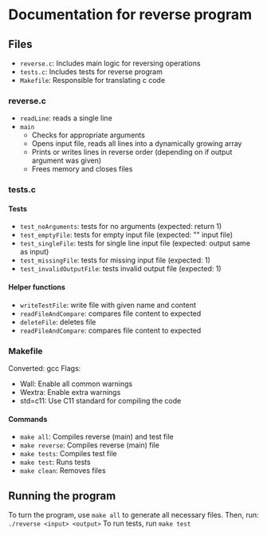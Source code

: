 # Documentation for reverse program

## Files
- `reverse.c`: Includes main logic for reversing operations
- `tests.c`: Includes tests for reverse program
- `Makefile`: Responsible for translating c code

### reverse.c
- `readLine`: reads a single line
- `main`
    - Checks for appropriate arguments
    - Opens input file, reads all lines into a dynamically growing array
    - Prints or writes lines in reverse order (depending on if output argument was given)
    - Frees memory and closes files

### tests.c
#### Tests
- `test_noArguments`: tests for no arguments (expected: return 1)
- `test_emptyFile`: tests for empty input file (expected: "" input file)
- `test_singleFile`: tests for single line input file (expected: output same as input)
- `test_missingFile`: tests for missing input file (expected: 1)
- `test_invalidOutputFile`: tests invalid output file (expected: 1)

#### Helper functions
- `writeTestFile`: write file with given name and content
- `readFileAndCompare`: compares file content to expected
- `deleteFile`: deletes file
- `readFileAndCompare`: compares file content to expected

### Makefile
Converted: gcc
Flags:
- Wall: Enable all common warnings
- Wextra: Enable extra warnings
- std=c11: Use C11 standard for compiling the code

#### Commands
- `make all`: Compiles reverse (main) and test file
- `make reverse`: Compiles reverse (main) file
- `make tests`: Compiles test file
- `make test`: Runs tests
- `make clean`: Removes files

## Running the program
To turn the program, use
```make all```
to generate all necessary files. Then, run:
```./reverse <input> <output>```
To run tests, run
```make test```